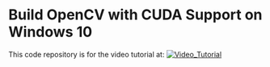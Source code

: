# Build OpenCV with CUDA Support on Windows 10

This code repository is for the video tutorial at:
[![Video_Tutorial](https://img.youtube.com/vi/tjXkW0-4gME/0.jpg)](https://www.youtube.com/watch?v=tjXkW0-4gME)
